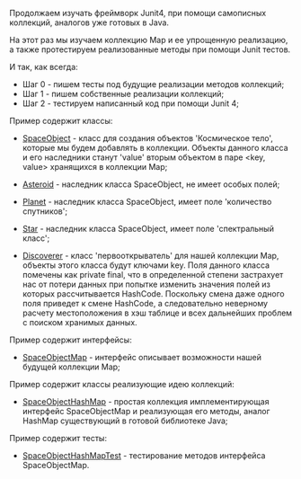 Продолжаем изучать фреймворк Junit4, при помощи 
самописных коллекций, аналогов уже готовых в Java. 

На этот раз мы изучаем коллекцию Map и ее упрощенную
реализацию, а также протестируем реализованные методы
при помощи Junit тестов.

И так, как всегда:
- Шаг 0 - пишем тесты под будущие реализации методов коллекций;
- Шаг 1 - пишем собственные реализации коллекций;
- Шаг 2 - тестируем написанный код при помощи Junit 4;

Пример содержит классы:
- [SpaceObject](https://github.com/JcoderPaul/JunitStudy/blob/master/JunitWithCollectionTaskFour/src/Junit_Less_4/main/java/MyClasses/SpaceObject/SpaceObject.java) - класс для создания объектов 'Космическое тело', которые 
мы будем добавлять в коллекции. Объекты данного класса и его 
наследники станут 'value' вторым объектом в паре <key, value> 
хранящихся в коллекции Map; 
- [Asteroid](https://github.com/JcoderPaul/JunitStudy/blob/master/JunitWithCollectionTaskFour/src/Junit_Less_4/main/java/MyClasses/SpaceObject/Asteroid.java) - наследник класса SpaceObject, не имеет особых полей;
- [Planet](https://github.com/JcoderPaul/JunitStudy/blob/master/JunitWithCollectionTaskFour/src/Junit_Less_4/main/java/MyClasses/SpaceObject/Planet.java) - наследник класса SpaceObject, имеет поле 'количество спутников';
- [Star](https://github.com/JcoderPaul/JunitStudy/blob/master/JunitWithCollectionTaskFour/src/Junit_Less_4/main/java/MyClasses/SpaceObject/Star.java) - наследник класса SpaceObject, имеет поле 'спектральный класс';

- [Discoverer](https://github.com/JcoderPaul/JunitStudy/blob/master/JunitWithCollectionTaskFour/src/Junit_Less_4/main/java/MyClasses/Discoverer.java) - класс 'первооткрыватель' для нашей коллекции Map, объекты 
этого класса будут ключами key. Поля данного класса помечены 
как private final, что в определенной степени застрахует нас 
от потери данных при попытке изменить значения полей из которых 
рассчитывается HashCode. Поскольку смена даже одного поля приведет 
к смене HashCode, а следовательно неверному расчету местоположения 
в хэш таблице и всех дальнейших проблем с поиском хранимых данных.

Пример содержит интерфейсы:
- [SpaceObjectMap](https://github.com/JcoderPaul/JunitStudy/blob/master/JunitWithCollectionTaskFour/src/Junit_Less_4/main/java/MyInterfaces/SpaceObjectMap.java) - интерфейс описывает возможности нашей будущей коллекции Map;

Пример содержит классы реализующие идею коллекций:
- [SpaceObjectHashMap](https://github.com/JcoderPaul/JunitStudy/blob/master/JunitWithCollectionTaskFour/src/Junit_Less_4/main/java/MyCollectionMap/SpaceObjectHashMap.java) - простая коллекция имплементирующая 
интерфейс SpaceObjectMap и реализующая его методы, аналог 
HashMap существующий в готовой библиотеке Java;

Пример содержит тесты:
- [SpaceObjectHashMapTest](https://github.com/JcoderPaul/JunitStudy/blob/master/JunitWithCollectionTaskFour/src/Junit_Less_4/test/java/MyCollectionMap/SpaceObjectHashMapTest.java) - тестирование методов интерфейса SpaceObjectMap.


